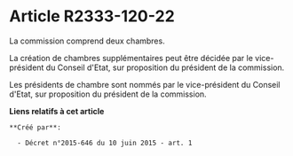 # Article R2333-120-22

La commission comprend deux chambres.

La création de chambres supplémentaires peut être décidée par le vice-président du Conseil d'Etat, sur proposition du
président de la commission.

Les présidents de chambre sont nommés par le vice-président du Conseil d'Etat, sur proposition du président de la commission.

**Liens relatifs à cet article**

	**Créé par**:

	  - Décret n°2015-646 du 10 juin 2015 - art. 1
